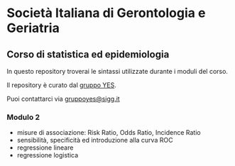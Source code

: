 # Società Italiana di Gerontologia e Geriatria
## Corso di statistica ed epidemiologia  

In questo repository troverai le sintassi utilizzate durante i moduli del corso.  

Il repository è curato dal [gruppo YES](https://www.sigg.it/gruppo-di-studio/gruppo-young-epidemiologists-sigg-yes/).  

Puoi contattarci via gruppoyes@sigg.it


### Modulo 2
* misure di associazione: Risk Ratio, Odds Ratio, Incidence Ratio
* sensibilità, specificità ed introduzione alla curva ROC
* regressione lineare
* regressione logistica
